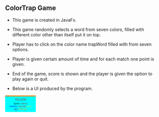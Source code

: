 
## ColorTrap Game

* This game is created in JavaFx.
* This game randomly selects a word from seven colors, filled with different color other than itself put it on top.
* Player has to click on the color name trapWord filled with from seven options.
* Player is given certain amount of time and for each match one point is given.
* End of the game, score is shown and the player is given the option to play again or quit.

* Below is a UI produced by the program.

 
 <img src="image/colorTrap.png" width="100" >
